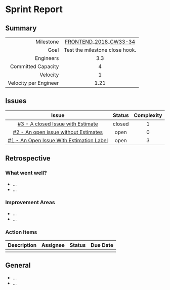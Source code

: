 
# Sprint Report

## Summary

|||
|-:|:-:|
|Milestone| [FRONTEND_2018_CW33-34](https://github.com/jwalendowsky/algorithms/milestone/1)|
|Goal| Test the milestone close hook.|
|Engineers| 3.3|
|Committed Capacity|4|
|Velocity|1|
|Velocity per Engineer|1.21|

## Issues

|Issue|Status|Complexity|
|:-:|:-:|:-:|
|[#3 - A closed Issue with Estimate](https://github.com/jwalendowsky/algorithms/issues/3)|closed|1|
|[#2 - An open issue without Estimates](https://github.com/jwalendowsky/algorithms/issues/2)|open|0|
|[#1 - An Open Issue With Estimation Label](https://github.com/jwalendowsky/algorithms/issues/1)|open|3|

## Retrospective

### What went well?
- ...
- ...

### Improvement Areas
- ...
- ...

### Action Items
|Description|Assignee|Status|Due Date|
|:-:|:-:|:-:|:-:|
|||||

## General
- ...
- ...

